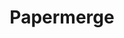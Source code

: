 ---
draft: false
title: Papermerge
content:
  id: papermerge
  name: Papermerge
  logo: /images/applications/documentation/papermerge/logo.png
  website: https://papermerge.com/
  iframe_website: /website-iframe/applications/documentation/papermerge
  dashboardImage: /images/applications/documentation/papermerge/screenshot-1.png
  short_description: Open Source Document Management System for Digital Archives (Scanned Documents)
  description: Papermerge DMS or simply Papermerge is an open source document management system designed to work with scanned documents (also called digital archives). It extracts text from your scans using OCR, indexes them, and prepares them for full-text search. Papermerge provides the look and feel of modern desktop file browsers. It has features like a dual panel document browser, drags and drop, tags, hierarchical folders, and full-text search so that you can efficiently store and organize your documents.
  features:
    - title: Multi-User
      description: Papermerge supports multiple users. Each user can be assigned different permissions to perform only a specific kind of action e.g. view only documents from a specific folder.
    - title: OCR
      description: OCR technology is a vital part of Papermerge. It extracts text information from scanned documents, PDF, JPEG, and TIFF files. The extracted text is then parsed and indexed to help you quickly find any document based on its content.
    - title: REST API
      description: Our simple and intuitive REST API empowers you to further extend Papermerge capabilities to adjust your individual needs. With the help of REST API, you can import documents literally from anywhere.
    - title: Full Text Search
      description: Find any document just by typing a few words similar to modern search engines. Besides text content, you can instantly find any document based on its colored tags and rich metadata.
  screenshots:
    - /images/applications/documentation/papermerge/screenshot-1.png
    - /images/applications/documentation/papermerge/screenshot-2.jpg
---